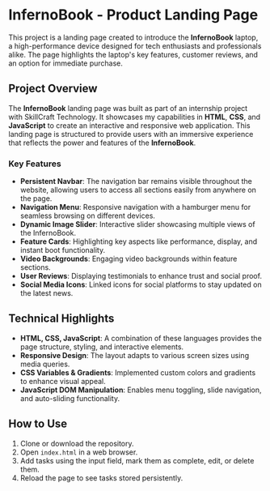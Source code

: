 # InfernoBook - Product Landing Page

This project is a landing page created to introduce the **InfernoBook** laptop, a high-performance device designed for tech enthusiasts and professionals alike. The page highlights the laptop's key features, customer reviews, and an option for immediate purchase.

## Project Overview

The **InfernoBook** landing page was built as part of an internship project with SkillCraft Technology. It showcases my capabilities in **HTML**, **CSS**, and **JavaScript** to create an interactive and responsive web application. This landing page is structured to provide users with an immersive experience that reflects the power and features of the **InfernoBook**.

### Key Features

- **Persistent Navbar**: The navigation bar remains visible throughout the website, allowing users to access all sections easily from anywhere on the page.
- **Navigation Menu**: Responsive navigation with a hamburger menu for seamless browsing on different devices.
- **Dynamic Image Slider**: Interactive slider showcasing multiple views of the InfernoBook.
- **Feature Cards**: Highlighting key aspects like performance, display, and instant boot functionality.
- **Video Backgrounds**: Engaging video backgrounds within feature sections.
- **User Reviews**: Displaying testimonials to enhance trust and social proof.
- **Social Media Icons**: Linked icons for social platforms to stay updated on the latest news.

## Technical Highlights

- **HTML, CSS, JavaScript**: A combination of these languages provides the page structure, styling, and interactive elements.
- **Responsive Design**: The layout adapts to various screen sizes using media queries.
- **CSS Variables & Gradients**: Implemented custom colors and gradients to enhance visual appeal.
- **JavaScript DOM Manipulation**: Enables menu toggling, slide navigation, and auto-sliding functionality.

## How to Use
1. Clone or download the repository.
2. Open `index.html` in a web browser.
3. Add tasks using the input field, mark them as complete, edit, or delete them.
4. Reload the page to see tasks stored persistently.
